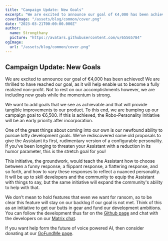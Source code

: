 ```yaml
---
title: "Campaign Update: New Goals"
excerpt: "We are excited to announce our goal of €4,000 has been achieved! We are thrilled to have reached our goal, as it will help enable us to become a fully realized non-profit."
coverImage: "/assets/blog/common/cover.png"
date: "2023-03-21T00:00:00.000Z"
author:
  name: Strongthany
  picture: "https://avatars.githubusercontent.com/u/65565784"
ogImage:
  url: "/assets/blog/common/cover.png"
---
```


## Campaign Update: New Goals

We are excited to announce our goal of €4,000 has been achieved! We are thrilled to have reached our goal, as it will help enable us to become a fully realized non-profit. Not to rest on our accomplishments however, we are including new goals while the momentum is strong.

We want to add goals that we see as achievable and that will provide tangible improvements to our product. To this end, we are bumping up our campaign goal to €6,500. If this is achieved, the Robo-Personality Initiative will be an early priority after incorporation.

One of the great things about coming into our own is our newfound ability to pursue lofty development goals. We've rediscovered some old proposals to give the Assistant its first, rudimentary version of a configurable personality. If you've been longing to threaten your Assistant with a reduction in its humor parameter, this is the stretch goal for you!

This initiative, the groundwork, would teach the Assistant how to choose between a funny response, a flippant response, a flattering response, and so forth, and how to vary these responses to reflect a nuanced personality. It will be up to skill developers and the community to equip the Assistant with things to say, but the same initiative will expand the community's ability to help with that.

We don't mean to hold features that even we want for ransom, so to be clear this feature will stay on our backlog if our goal is not met. Think of this as an initiative to get our butts in gear and fund our development ambitions. You can follow the development thus far on the [Github page](https://github.com/OpenVoiceOS/ovos-core/issues/297) and chat with the developers on our [Matrix chat](https://matrix.to/#/!XFpdtmgyCoPDxOMPpH:matrix.org?via=matrix.org).

If you want help form the future of voice powered AI, then consider donating at our [GoFundMe page](https://www.gofundme.com/f/openvoiceos).
